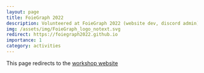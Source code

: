 ```yaml
---
layout: page
title: FoieGraph 2022
description: Volunteered at FoieGraph 2022 (website dev, discord admin)
img: /assets/img/FoieGraph_logo_notext.svg
redirect: https://foiegraph2022.github.io
importance: 1
category: activities
---
```


This page redirects to the [workshop website](https://foiegraph2022.github.io)